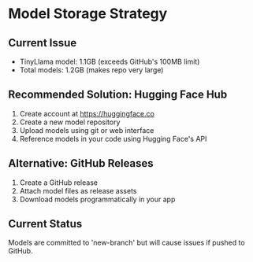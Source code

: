 # Model Storage Strategy

## Current Issue
- TinyLlama model: 1.1GB (exceeds GitHub's 100MB limit)
- Total models: 1.2GB (makes repo very large)

## Recommended Solution: Hugging Face Hub
1. Create account at https://huggingface.co
2. Create a new model repository
3. Upload models using git or web interface
4. Reference models in your code using Hugging Face's API

## Alternative: GitHub Releases
1. Create a GitHub release
2. Attach model files as release assets
3. Download models programmatically in your app

## Current Status
Models are committed to 'new-branch' but will cause issues if pushed to GitHub.
